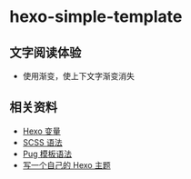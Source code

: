 # hexo-simple-template

## 文字阅读体验

- 使用渐变，使上下文字渐变消失

## 相关资料

- [Hexo 变量](https://hexo.io/zh-cn/docs/variables.html)
- [SCSS 语法](http://www.sasschina.com/guide/)
- [Pug 模板语法](https://pugjs.org/zh-cn/language/attributes.html)
- [写一个自己的 Hexo 主题](https://segmentfault.com/a/1190000006057336)
    